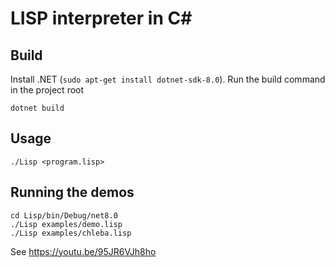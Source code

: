 ﻿# LISP interpreter in C#

## Build

Install .NET (`sudo apt-get install dotnet-sdk-8.0`).
Run the build command in the project root
```
dotnet build
```

## Usage

```
./Lisp <program.lisp>
```


## Running the demos

```
cd Lisp/bin/Debug/net8.0
./Lisp examples/demo.lisp
./Lisp examples/chleba.lisp
```

See https://youtu.be/95JR6VJh8ho

